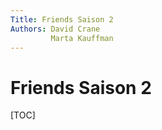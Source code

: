 ```yaml
---
Title: Friends Saison 2
Authors: David Crane
         Marta Kauffman
---
```


# Friends Saison 2

[TOC]

